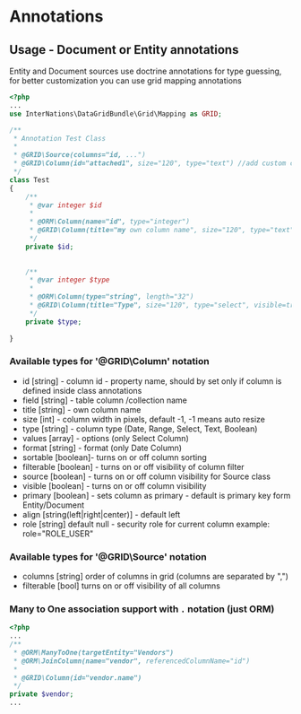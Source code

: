 Annotations
===========

## Usage - Document or Entity annotations

Entity and Document sources use doctrine annotations for type guessing, for better customization you can use grid mapping annotations

```php
<?php
...
use InterNations\DataGridBundle\Grid\Mapping as GRID;

/**
 * Annotation Test Class
 *
 * @GRID\Source(columns="id, ...")
 * @GRID\Column(id="attached1", size="120", type="text") //add custom column to grid, id has to be specified
 */
class Test
{
    /**
     * @var integer $id
     *
     * @ORM\Column(name="id", type="integer")
     * @GRID\Column(title="my own column name", size="120", type="text", visible=true, source=true, ... )
     */
    private $id;
	
	
	/**
     * @var integer $type
     *
     * @ORM\Column(type="string", length="32")
     * @GRID\Column(title="Type", size="120", type="select", visible=true, values={"type1"="Type 1","type2"="Type 2"})
     */
	private $type;
	
}
```

### Available types for '@GRID\Column' notation

 - id [string] - column id - property name, should by set only if column is defined inside class annotations
 - field [string] - table column /collection name
 - title [string] - own column name
 - size [int] - column width in pixels, default -1, -1 means auto resize
 - type [string] - column type (Date, Range, Select, Text, Boolean)
 - values [array] - options (only Select Column)
 - format [string] - format (only Date Column)
 - sortable [boolean]- turns on or off column sorting
 - filterable [boolean] - turns on or off visibility of column filter
 - source [boolean] - turns on or off column visibility for Source class
 - visible [boolean] -  turns on or off column visibility
 - primary [boolean] - sets column as primary - default is primary key form Entity/Document
 - align [string(left|right|center)] - default left
 - role [string] default null - security role for current column example: role="ROLE_USER"

### Available types for '@GRID\Source' notation

 - columns [string] order of columns in grid (columns are separated by ",")
 - filterable [bool] turns on or off visibility of all columns


### Many to One association support with `.` notation (just ORM)

```php
<?php
...
/**
 * @ORM\ManyToOne(targetEntity="Vendors")
 * @ORM\JoinColumn(name="vendor", referencedColumnName="id")
 *
 * @GRID\Column(id="vendor.name")
 */
private $vendor;
...
```
